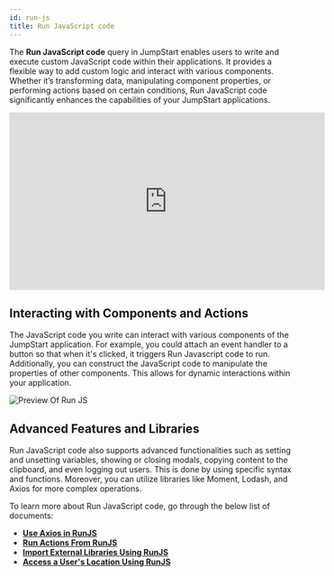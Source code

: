 ```yaml
---
id: run-js
title: Run JavaScript code
---
```


The **Run JavaScript code** query in JumpStart enables users to write and execute custom JavaScript code within their applications. It provides a flexible way to add custom logic and interact with various components. Whether it’s transforming data, manipulating component properties, or performing actions based on certain conditions, Run JavaScript code significantly enhances the capabilities of your JumpStart applications.

<div class="video-container">
    <iframe width="560" height="315" src="https://www.youtube.com/embed/ySlDSuulHn8?si=0PLsANxkdwzIySIf&rel=0" frameborder="0" allow="accelerometer; autoplay; encrypted-media; gyroscope; picture-in-picture" allowfullscreen></iframe>
</div>

<div style={{paddingTop:'24px', paddingBottom:'24px'}}>

## Interacting with Components and Actions
The JavaScript code you write can interact with various components of the JumpStart application. For example, you could attach an event handler to a button so that when it's clicked, it triggers Run Javascript code to run. Additionally, you can construct the JavaScript code to manipulate the properties of other components. This allows for dynamic interactions within your application.

<div style={{textAlign: 'center'}}>
    <img className="screenshot-full" src="/img/jumpstart-concepts/run-js/run-js-preview.png" alt="Preview Of Run JS" />
</div>

</div>

<div style={{paddingTop:'24px', paddingBottom:'24px'}}>

## Advanced Features and Libraries
Run JavaScript code also supports advanced functionalities such as setting and unsetting variables, showing or closing modals, copying content to the clipboard, and even logging out users. This is done by using specific syntax and functions. Moreover, you can utilize libraries like Moment, Lodash, and Axios for more complex operations.

</div>

To learn more about Run JavaScript code, go through the below list of documents:

- **[Use Axios in RunJS](/docs/how-to/use-axios-in-runjs/)**
- **[Run Actions From RunJS](/docs/how-to/run-actions-from-runjs/)**
- **[Import External Libraries Using RunJS](/docs/how-to/import-external-libraries-using-runjs/)**
- **[Access a User's Location Using RunJS](/docs/how-to/access-users-location/)**